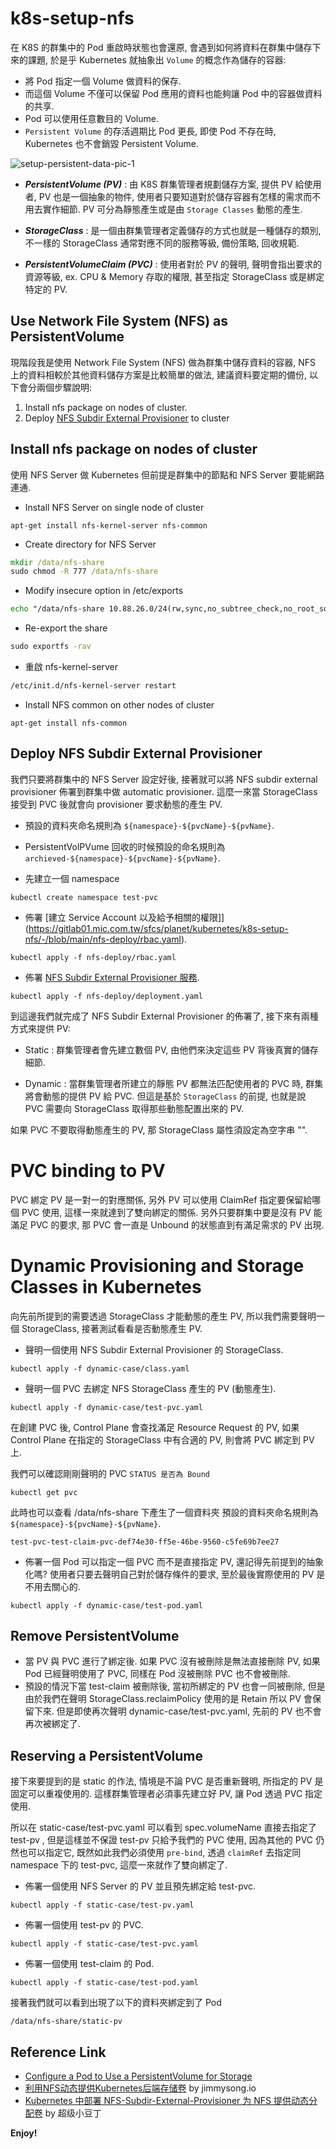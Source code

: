 # k8s-setup-nfs

在 K8S 的群集中的 Pod 重啟時狀態也會還原, 會遇到如何將資料在群集中儲存下來的課題, 於是乎 Kubernetes 就抽象出 `Volume` 的概念作為儲存的容器:

* 將 Pod 指定一個 Volume 做資料的保存.
* 而這個 Volume 不僅可以保留 Pod 應用的資料也能夠讓 Pod 中的容器做資料的共享.
* Pod 可以使用任意數目的 Volume.
* `Persistent Volume` 的存活週期比 Pod 更長, 即使 Pod 不存在時, Kubernetes 也不會銷毀 Persistent Volume.

![setup-persistent-data-pic-1](https://godleon.github.io/blog/images/kubernetes/dynamic-volume-provision.jpg)

* ___PersistentVolume (PV)___ : 由 K8S 群集管理者規劃儲存方案, 提供 PV 給使用者, PV 也是一個抽象的物件, 使用者只要知道對於儲存容器有怎樣的需求而不用去實作細節. PV 可分為靜態產生或是由 `Storage Classes` 動態的產生.

* ___StorageClass___ : 是一個由群集管理者定義儲存的方式也就是一種儲存的類別, 不一樣的 StorageClass 通常對應不同的服務等級, 備份策略, 回收規範.

* ___PersistentVolumeClaim (PVC)___ : 使用者對於 PV 的聲明, 聲明會指出要求的資源等級, ex. CPU & Memory 存取的權限, 甚至指定 StorageClass 或是綁定特定的 PV.

## Use Network File System (NFS) as PersistentVolume

現階段我是使用 Network File System (NFS) 做為群集中儲存資料的容器, NFS 上的資料相較於其他資料儲存方案是比較簡單的做法, 建議資料要定期的備份, 以下會分兩個步驟說明:

1. Install nfs package on nodes of cluster.
2. Deploy [NFS Subdir External Provisioner](https://github.com/kubernetes-sigs/nfs-subdir-external-provisioner) to cluster

## Install nfs package on nodes of cluster

使用 NFS Server 做 Kubernetes 但前提是群集中的節點和 NFS Server 要能網路連通.

* Install NFS Server on single node of cluster

```
apt-get install nfs-kernel-server nfs-common
```

* Create directory for NFS Server

```bat
mkdir /data/nfs-share
sudo chmod -R 777 /data/nfs-share
```

* Modify insecure option in /etc/exports

```bat
echo "/data/nfs-share 10.88.26.0/24(rw,sync,no_subtree_check,no_root_squash)" >> /etc/exports
```

* Re-export the share

```bat
sudo exportfs -rav
```

* 重啟 nfs-kernel-server

```bat
/etc/init.d/nfs-kernel-server restart
```

* Install NFS common on other nodes of cluster

```
apt-get install nfs-common
```

## Deploy NFS Subdir External Provisioner

我們只要將群集中的 NFS Server 設定好後, 接著就可以將 NFS subdir external provisioner 佈署到群集中做 automatic provisioner.
這麼一來當 StorageClass 接受到 PVC 後就會向 provisioner 要求動態的產生 PV.

* 預設的資料夾命名規則為 `${namespace}-${pvcName}-${pvName}`.
* PersistentVolPVume 回收的时候預設的命名規則為 `archieved-${namespace}-${pvcName}-${pvName}`.

* 先建立一個 namespace

```
kubectl create namespace test-pvc
```

* 佈署 [建立 Service Account 以及給予相關的權限]](<https://gitlab01.mic.com.tw/sfcs/planet/kubernetes/k8s-setup-nfs/-/blob/main/nfs-deploy/rbac.yaml>).

```
kubectl apply -f nfs-deploy/rbac.yaml
```

* 佈署 [NFS Subdir External Provisioner 服務](https://gitlab01.mic.com.tw/sfcs/planet/kubernetes/k8s-setup-nfs/-/blob/DEV/nfs-deploy/deployment.yaml).

```
kubectl apply -f nfs-deploy/deployment.yaml
```

到這邊我們就完成了 NFS Subdir External Provisioner 的佈署了, 接下來有兩種方式來提供 PV:

* Static : 群集管理者會先建立數個 PV, 由他們來決定這些 PV 背後真實的儲存細節.

* Dynamic : 當群集管理者所建立的靜態 PV 都無法匹配使用者的 PVC 時, 群集將會動態的提供 PV 給 PVC. 但這是基於 `StorageClass` 的前提, 也就是說 PVC 需要向 StorageClass 取得那些動態配置出來的 PV.

如果 PVC 不要取得動態產生的 PV, 那 StorageClass 屬性須設定為空字串 "".

# PVC binding to PV

PVC 綁定 PV 是一對一的對應關係, 另外 PV 可以使用 ClaimRef 指定要保留給哪個 PVC 使用, 這樣一來就達到了雙向綁定的關係. 另外只要群集中要是沒有 PV 能滿足 PVC 的要求, 那 PVC 會一直是 Unbound 的狀態直到有滿足需求的 PV 出現.

# Dynamic Provisioning and Storage Classes in Kubernetes

向先前所提到的需要透過 StorageClass 才能動態的產生 PV, 所以我們需要聲明一個 StorageClass, 接著測試看看是否動態產生 PV.

* 聲明一個使用 NFS Subdir External Provisioner 的 StorageClass.

```
kubectl apply -f dynamic-case/class.yaml
```

* 聲明一個 PVC 去綁定 NFS StorageClass 產生的 PV (動態產生).

```
kubectl apply -f dynamic-case/test-pvc.yaml
```

在創建 PVC 後, Control Plane 會查找滿足 Resource Request 的 PV, 如果 Control Plane 在指定的 StorageClass 中有合適的 PV, 則會將 PVC 綁定到 PV 上.

我們可以確認剛剛聲明的 PVC `STATUS 是否為 Bound`

```
kubectl get pvc
```

此時也可以查看 /data/nfs-share 下產生了一個資料夾 預設的資料夾命名規則為 `${namespace}-${pvcName}-${pvName}`.

```
test-pvc-test-claim-pvc-def74e30-ff5e-46be-9560-c5fe69b7ee27
```

* 佈署一個 Pod 可以指定一個 PVC 而不是直接指定 PV, 還記得先前提到的抽象化嗎? 使用者只要去聲明自己對於儲存條件的要求, 至於最後實際使用的 PV 是不用去關心的.

```
kubectl apply -f dynamic-case/test-pod.yaml
```

## Remove PersistentVolume

* 當 PV 與 PVC 進行了綁定後. 如果 PVC 沒有被刪除是無法直接刪除 PV, 如果 Pod 已經聲明使用了 PVC, 同樣在 Pod 沒被刪除 PVC 也不會被刪除.
* 預設的情況下當 test-claim 被刪除後, 當初所綁定的 PV 也會一同被刪除, 但是由於我們在聲明 StorageClass.reclaimPolicy 使用的是 Retain 所以 PV 會保留下來. 但是即使再次聲明 dynamic-case/test-pvc.yaml, 先前的 PV 也不會再次被綁定了.

## Reserving a PersistentVolume

接下來要提到的是 static 的作法, 情境是不論 PVC 是否重新聲明, 所指定的 PV 是固定可以重複使用的. 這樣群集管理者必須事先建立好 PV, 讓 Pod 透過 PVC 指定使用.

所以在 static-case/test-pvc.yaml 可以看到 spec.volumeName 直接去指定了 test-pv , 但是這樣並不保證 test-pv 只給予我們的 PVC 使用, 因為其他的 PVC 仍然也可以指定它, 既然如此我們必須使用 `pre-bind`, 透過 `claimRef` 去指定同 namespace 下的 test-pvc, 這麼一來就作了雙向綁定了.

* 佈署一個使用 NFS Server 的 PV 並且預先綁定給 test-pvc.

```
kubectl apply -f static-case/test-pv.yaml
```

* 佈署一個使用 test-pv 的 PVC.

```
kubectl apply -f static-case/test-pvc.yaml
```

* 佈署一個使用 test-claim 的 Pod.

```
kubectl apply -f static-case/test-pod.yaml
```

接著我們就可以看到出現了以下的資料夾綁定到了 Pod

```
/data/nfs-share/static-pv
```

## Reference Link

* [Configure a Pod to Use a PersistentVolume for Storage](https://kubernetes.io/docs/tasks/configure-pod-container/configure-persistent-volume-storage/)
* [利用NFS动态提供Kubernetes后端存储卷](https://jimmysong.io/kubernetes-handbook/practice/using-nfs-for-persistent-storage.html) by jimmysong.io
* [Kubernetes 中部署 NFS-Subdir-External-Provisioner 为 NFS 提供动态分配卷](http://www.mydlq.club/article/109/) by 超级小豆丁

__Enjoy!__
